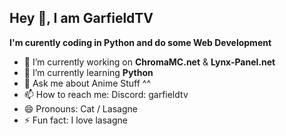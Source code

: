 Hey 👋, I am GarfieldTV
------------------------
**I'm curently coding in Python and do some Web Development**

- 🔭 I’m currently working on **ChromaMC.net** & **Lynx-Panel.net**
- 🌱 I’m currently learning **Python**
- 💬 Ask me about Anime Stuff ^^
- 📫 How to reach me: Discord: garfieldtv
- 😄 Pronouns: Cat / Lasagne
- ⚡ Fun fact: I love lasagne

